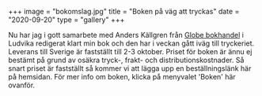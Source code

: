 +++
image = "bokomslag.jpg"
title = "Boken på väg att tryckas"
date = "2020-09-20"
type = "gallery"
+++

Nu har jag i gott samarbete med Anders Källgren från [Globe bokhandel](https://www.globebokhandel.se/) i Ludvika redigerat klart min bok och den har i veckan gått iväg till tryckeriet. Leverans till Sverige är fastställt till 2-3 oktober. Priset för boken är ännu ej bestämt på grund av osäkra tryck-, frakt- och distributionskostnader. Så snart priset är fastställt så kommer vi att lägga upp en beställningslänk här på hemsidan. För mer info om boken, klicka på menyvalet 'Boken' här ovanför. 
